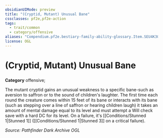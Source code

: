 ```yaml
---
obsidianUIMode: preview
title: "(Cryptid, Mutant) Unusual Bane"
cssclasses: pf2e,pf2e-action
tags:
  - trait/common
  - category/offensive
aliases: "Compendium.pf2e.bestiary-family-ability-glossary.Item.SEU4K3QRAUHEMRl2"
license: OGL
---
```

# (Cryptid, Mutant) Unusual Bane

### 

**Category** offensive; 




The mutant cryptid gains an unusual weakness to a specific bane-such as aversion to saffron or to the sound of children's laughter. The first time each round the creature comes within 15 feet of its bane or interacts with its bane (such as stepping over a line of saffron or hearing children laugh) it takes an amount of mental damage equal to its level and must attempt a Will check save with a hard DC for its level. On a failure, it's [[Conditions/Stunned 1|Stunned 1]] ([[Conditions/Stunned 1|Stunned 3]] on a critical failure).

*Source: Pathfinder Dark Archive*
*OGL*
